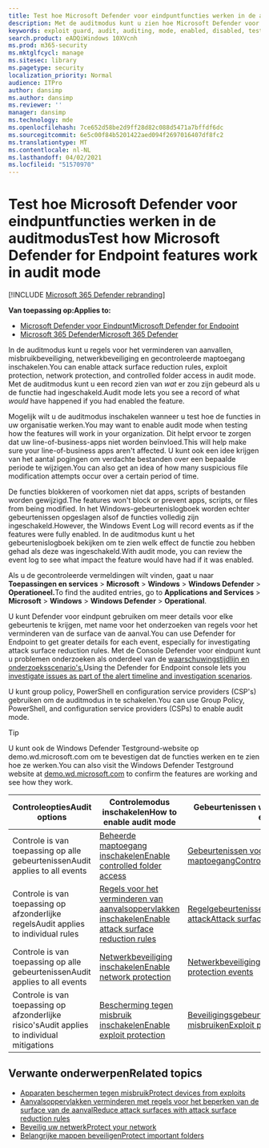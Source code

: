 ```yaml
---
title: Test hoe Microsoft Defender voor eindpuntfuncties werken in de auditmodus
description: Met de auditmodus kunt u zien hoe Microsoft Defender voor Eindpunt uw apparaten zou beveiligen als deze was ingeschakeld.
keywords: exploit guard, audit, auditing, mode, enabled, disabled, test, demo, evaluate, lab
search.product: eADQiWindows 10XVcnh
ms.prod: m365-security
ms.mktglfcycl: manage
ms.sitesec: library
ms.pagetype: security
localization_priority: Normal
audience: ITPro
author: dansimp
ms.author: dansimp
ms.reviewer: ''
manager: dansimp
ms.technology: mde
ms.openlocfilehash: 7ce652d58be2d9ff28d82c088d5471a7bffdf6dc
ms.sourcegitcommit: 6e5c00f84b5201422aed094f2697016407df8fc2
ms.translationtype: MT
ms.contentlocale: nl-NL
ms.lasthandoff: 04/02/2021
ms.locfileid: "51570970"
---
```

# <a name="test-how-microsoft-defender-for-endpoint-features-work-in-audit-mode"></a><span data-ttu-id="aefbf-104">Test hoe Microsoft Defender voor eindpuntfuncties werken in de auditmodus</span><span class="sxs-lookup"><span data-stu-id="aefbf-104">Test how Microsoft Defender for Endpoint features work in audit mode</span></span>

[!INCLUDE [Microsoft 365 Defender rebranding](../../includes/microsoft-defender.md)]

<span data-ttu-id="aefbf-105">**Van toepassing op:**</span><span class="sxs-lookup"><span data-stu-id="aefbf-105">**Applies to:**</span></span>
- [<span data-ttu-id="aefbf-106">Microsoft Defender voor Eindpunt</span><span class="sxs-lookup"><span data-stu-id="aefbf-106">Microsoft Defender for Endpoint</span></span>](https://go.microsoft.com/fwlink/?linkid=2154037)
- [<span data-ttu-id="aefbf-107">Microsoft 365 Defender</span><span class="sxs-lookup"><span data-stu-id="aefbf-107">Microsoft 365 Defender</span></span>](https://go.microsoft.com/fwlink/?linkid=2118804)


<span data-ttu-id="aefbf-108">In de auditmodus kunt u regels voor het verminderen van aanvallen, misbruikbeveiliging, netwerkbeveiliging en gecontroleerde maptoegang inschakelen.</span><span class="sxs-lookup"><span data-stu-id="aefbf-108">You can enable attack surface reduction rules, exploit protection, network protection, and controlled folder access in audit mode.</span></span> <span data-ttu-id="aefbf-109">Met de auditmodus kunt u een record zien van *wat* er zou zijn gebeurd als u de functie had ingeschakeld.</span><span class="sxs-lookup"><span data-stu-id="aefbf-109">Audit mode lets you see a record of what *would* have happened if you had enabled the feature.</span></span>

<span data-ttu-id="aefbf-110">Mogelijk wilt u de auditmodus inschakelen wanneer u test hoe de functies in uw organisatie werken.</span><span class="sxs-lookup"><span data-stu-id="aefbf-110">You may want to enable audit mode when testing how the features will work in your organization.</span></span> <span data-ttu-id="aefbf-111">Dit helpt ervoor te zorgen dat uw line-of-business-apps niet worden beïnvloed.</span><span class="sxs-lookup"><span data-stu-id="aefbf-111">This will help make sure your line-of-business apps aren't affected.</span></span> <span data-ttu-id="aefbf-112">U kunt ook een idee krijgen van het aantal pogingen om verdachte bestanden over een bepaalde periode te wijzigen.</span><span class="sxs-lookup"><span data-stu-id="aefbf-112">You can also get an idea of how many suspicious file modification attempts occur over a certain period of time.</span></span>

<span data-ttu-id="aefbf-113">De functies blokkeren of voorkomen niet dat apps, scripts of bestanden worden gewijzigd.</span><span class="sxs-lookup"><span data-stu-id="aefbf-113">The features won't block or prevent apps, scripts, or files from being modified.</span></span> <span data-ttu-id="aefbf-114">In het Windows-gebeurtenislogboek worden echter gebeurtenissen opgeslagen alsof de functies volledig zijn ingeschakeld.</span><span class="sxs-lookup"><span data-stu-id="aefbf-114">However, the Windows Event Log will record events as if the features were fully enabled.</span></span> <span data-ttu-id="aefbf-115">In de auditmodus kunt u het gebeurtenislogboek bekijken om te zien welk effect de functie zou hebben gehad als deze was ingeschakeld.</span><span class="sxs-lookup"><span data-stu-id="aefbf-115">With audit mode, you can review the event log to see what impact the feature would have had if it was enabled.</span></span>

<span data-ttu-id="aefbf-116">Als u de gecontroleerde vermeldingen wilt vinden, gaat u naar **Toepassingen en services**  >  **Microsoft**  >  **Windows**  >  **Windows Defender**  >  **Operationeel.**</span><span class="sxs-lookup"><span data-stu-id="aefbf-116">To find the audited entries, go to **Applications and Services** > **Microsoft** > **Windows** > **Windows Defender** > **Operational**.</span></span>

<span data-ttu-id="aefbf-117">U kunt Defender voor eindpunt gebruiken om meer details voor elke gebeurtenis te krijgen, met name voor het onderzoeken van regels voor het verminderen van de surface van de aanval.</span><span class="sxs-lookup"><span data-stu-id="aefbf-117">You can use Defender for Endpoint to get greater details for each event, especially for investigating attack surface reduction rules.</span></span> <span data-ttu-id="aefbf-118">Met de Console Defender voor eindpunt kunt u problemen onderzoeken als onderdeel van de [waarschuwingstijdlijn en onderzoeksscenario's.](investigate-alerts.md)</span><span class="sxs-lookup"><span data-stu-id="aefbf-118">Using the Defender for Endpoint console lets you [investigate issues as part of the alert timeline and investigation scenarios](investigate-alerts.md).</span></span>

<span data-ttu-id="aefbf-119">U kunt group policy, PowerShell en configuration service providers (CSP's) gebruiken om de auditmodus in te schakelen.</span><span class="sxs-lookup"><span data-stu-id="aefbf-119">You can use Group Policy, PowerShell, and configuration service providers (CSPs) to enable audit mode.</span></span>

> [!TIP]
> <span data-ttu-id="aefbf-120">U kunt ook de Windows Defender [](https://demo.wd.microsoft.com?ocid=cx-wddocs-testground) Testground-website op demo.wd.microsoft.com om te bevestigen dat de functies werken en te zien hoe ze werken.</span><span class="sxs-lookup"><span data-stu-id="aefbf-120">You can also visit the Windows Defender Testground website at [demo.wd.microsoft.com](https://demo.wd.microsoft.com?ocid=cx-wddocs-testground) to confirm the features are working and see how they work.</span></span>

 <span data-ttu-id="aefbf-121">**Controleopties**</span><span class="sxs-lookup"><span data-stu-id="aefbf-121">**Audit options**</span></span> | <span data-ttu-id="aefbf-122">**Controlemodus inschakelen**</span><span class="sxs-lookup"><span data-stu-id="aefbf-122">**How to enable audit mode**</span></span> | <span data-ttu-id="aefbf-123">**Gebeurtenissen weergeven**</span><span class="sxs-lookup"><span data-stu-id="aefbf-123">**How to view events**</span></span>
|---------|---------|---------|
| <span data-ttu-id="aefbf-124">Controle is van toepassing op alle gebeurtenissen</span><span class="sxs-lookup"><span data-stu-id="aefbf-124">Audit applies to all events</span></span> | [<span data-ttu-id="aefbf-125">Beheerde maptoegang inschakelen</span><span class="sxs-lookup"><span data-stu-id="aefbf-125">Enable controlled folder access</span></span>](enable-controlled-folders.md) | [<span data-ttu-id="aefbf-126">Gebeurtenissen voor gecontroleerde maptoegang</span><span class="sxs-lookup"><span data-stu-id="aefbf-126">Controlled folder access events</span></span>](evaluate-controlled-folder-access.md#review-controlled-folder-access-events-in-windows-event-viewer)
| <span data-ttu-id="aefbf-127">Controle is van toepassing op afzonderlijke regels</span><span class="sxs-lookup"><span data-stu-id="aefbf-127">Audit applies to individual rules</span></span> | [<span data-ttu-id="aefbf-128">Regels voor het verminderen van aanvalsoppervlakken inschakelen</span><span class="sxs-lookup"><span data-stu-id="aefbf-128">Enable attack surface reduction rules</span></span>](enable-attack-surface-reduction.md) | [<span data-ttu-id="aefbf-129">Regelgebeurtenissen voor surface reduction attack</span><span class="sxs-lookup"><span data-stu-id="aefbf-129">Attack surface reduction rule events</span></span>](evaluate-attack-surface-reduction.md#review-attack-surface-reduction-events-in-windows-event-viewer)
| <span data-ttu-id="aefbf-130">Controle is van toepassing op alle gebeurtenissen</span><span class="sxs-lookup"><span data-stu-id="aefbf-130">Audit applies to all events</span></span> | [<span data-ttu-id="aefbf-131">Netwerkbeveiliging inschakelen</span><span class="sxs-lookup"><span data-stu-id="aefbf-131">Enable network protection</span></span>](enable-network-protection.md) | [<span data-ttu-id="aefbf-132">Netwerkbeveiligingsgebeurtenissen</span><span class="sxs-lookup"><span data-stu-id="aefbf-132">Network protection events</span></span>](evaluate-network-protection.md#review-network-protection-events-in-windows-event-viewer)
| <span data-ttu-id="aefbf-133">Controle is van toepassing op afzonderlijke risico's</span><span class="sxs-lookup"><span data-stu-id="aefbf-133">Audit applies to individual mitigations</span></span> | [<span data-ttu-id="aefbf-134">Bescherming tegen misbruik inschakelen</span><span class="sxs-lookup"><span data-stu-id="aefbf-134">Enable exploit protection</span></span>](enable-exploit-protection.md) | [<span data-ttu-id="aefbf-135">Beveiligingsgebeurtenissen misbruiken</span><span class="sxs-lookup"><span data-stu-id="aefbf-135">Exploit protection events</span></span>](exploit-protection.md#review-exploit-protection-events-in-windows-event-viewer)

## <a name="related-topics"></a><span data-ttu-id="aefbf-136">Verwante onderwerpen</span><span class="sxs-lookup"><span data-stu-id="aefbf-136">Related topics</span></span>

* [<span data-ttu-id="aefbf-137">Apparaten beschermen tegen misbruik</span><span class="sxs-lookup"><span data-stu-id="aefbf-137">Protect devices from exploits</span></span>](exploit-protection.md)
* [<span data-ttu-id="aefbf-138">Aanvalsoppervlakken verminderen met regels voor het beperken van de surface van de aanval</span><span class="sxs-lookup"><span data-stu-id="aefbf-138">Reduce attack surfaces with attack surface reduction rules</span></span>](attack-surface-reduction.md)
* [<span data-ttu-id="aefbf-139">Beveilig uw netwerk</span><span class="sxs-lookup"><span data-stu-id="aefbf-139">Protect your network</span></span>](network-protection.md)
* [<span data-ttu-id="aefbf-140">Belangrijke mappen beveiligen</span><span class="sxs-lookup"><span data-stu-id="aefbf-140">Protect important folders</span></span>](controlled-folders.md)
